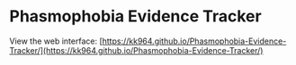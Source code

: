 # Phasmophobia Evidence Tracker

View the web interface: [https://kk964.github.io/Phasmophobia-Evidence-Tracker/](https://kk964.github.io/Phasmophobia-Evidence-Tracker/)
